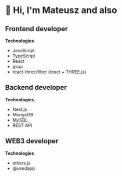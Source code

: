 # :wave: Hi, I'm Mateusz and also
## Frontend developer

**Technologies**
* JavaScript
* TypeScript
* React
* gsap
* react-three/fiber (react + THREE.js)

## Backend developer
**Technologies**
* Nest.js
* MongoDB
* MySQL
* REST API

## WEB3 developer
**Technologies**
* ethers.js
* @usedapp
